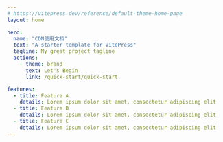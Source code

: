 ```yaml
---
# https://vitepress.dev/reference/default-theme-home-page
layout: home

hero:
  name: "CDN使用文档"
  text: "A starter template for VitePress"
  tagline: My great project tagline
  actions:
    - theme: brand
      text: Let's Begin
      link: /quick-start/quick-start

features:
  - title: Feature A
    details: Lorem ipsum dolor sit amet, consectetur adipiscing elit
  - title: Feature B
    details: Lorem ipsum dolor sit amet, consectetur adipiscing elit
  - title: Feature C
    details: Lorem ipsum dolor sit amet, consectetur adipiscing elit
---
```


